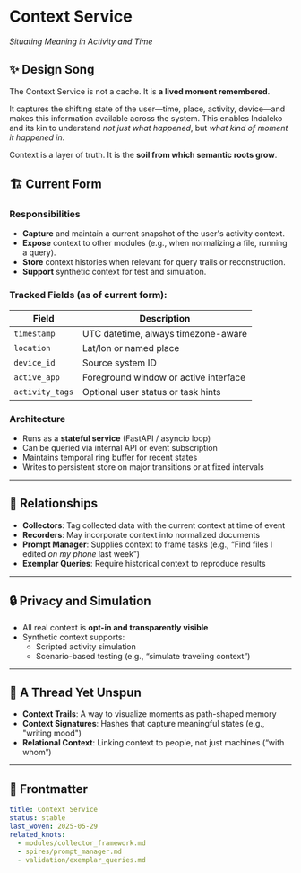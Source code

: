 # Context Service
*Situating Meaning in Activity and Time*

## ✨ Design Song

The Context Service is not a cache.
It is **a lived moment remembered**.

It captures the shifting state of the user—time, place, activity, device—and makes this information available across the system.
This enables Indaleko and its kin to understand *not just what happened*, but *what kind of moment it happened in*.

Context is a layer of truth. It is the **soil from which semantic roots grow**.

## 🏗️ Current Form

### Responsibilities

- **Capture** and maintain a current snapshot of the user's activity context.
- **Expose** context to other modules (e.g., when normalizing a file, running a query).
- **Store** context histories when relevant for query trails or reconstruction.
- **Support** synthetic context for test and simulation.

### Tracked Fields (as of current form):

| Field          | Description                           |
|----------------|---------------------------------------|
| `timestamp`    | UTC datetime, always timezone-aware   |
| `location`     | Lat/lon or named place                |
| `device_id`    | Source system ID                      |
| `active_app`   | Foreground window or active interface |
| `activity_tags`| Optional user status or task hints    |

### Architecture

- Runs as a **stateful service** (FastAPI / asyncio loop)
- Can be queried via internal API or event subscription
- Maintains temporal ring buffer for recent states
- Writes to persistent store on major transitions or at fixed intervals

---

## 🧭 Relationships

- **Collectors**: Tag collected data with the current context at time of event
- **Recorders**: May incorporate context into normalized documents
- **Prompt Manager**: Supplies context to frame tasks (e.g., “Find files I edited *on my phone* last week”)
- **Exemplar Queries**: Require historical context to reproduce results

---

## 🔒 Privacy and Simulation

- All real context is **opt-in and transparently visible**
- Synthetic context supports:
  - Scripted activity simulation
  - Scenario-based testing (e.g., “simulate traveling context”)

---

## 🌱 A Thread Yet Unspun

- **Context Trails**: A way to visualize moments as path-shaped memory
- **Context Signatures**: Hashes that capture meaningful states (e.g., "writing mood")
- **Relational Context**: Linking context to people, not just machines (“with whom”)

---

## 📌 Frontmatter

```yaml
title: Context Service
status: stable
last_woven: 2025-05-29
related_knots:
  - modules/collector_framework.md
  - spires/prompt_manager.md
  - validation/exemplar_queries.md
```
